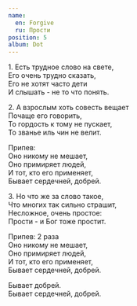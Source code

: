 ```yaml
---
name:
  en: Forgive
  ru: Прости
position: 5
album: Dot
---
```


<span class="text-muted outdent">1.</span>
Есть трудное слово на свете,  
Его очень трудно сказать,  
Его не хотят часто дети  
И слышать - не то что понять.

<span class="text-muted outdent">2.</span>
А взрослым хоть совесть вещает  
Почаще его говорить,  
То гордость к тому не пускает,  
То званье иль чин не велит.

<span class="text-muted">Припев:</span>  
Оно никому не мешает,  
Оно примиряет людей,  
И тот, кто его применяет,  
Бывает сердечней, добрей.

<span class="text-muted outdent">3.</span>
Но что же за слово такое,  
Что многих так сильно страшит,  
Несложное, очень простое:  
Прости - и Бог тоже простит.

<span class="text-muted">Припев: 2 раза</span>  
Оно никому не мешает,  
Оно примиряет людей,  
И тот, кто его применяет,  
Бывает сердечней, добрей.

Бывает добрей.  
Бывает сердечней, добрей.